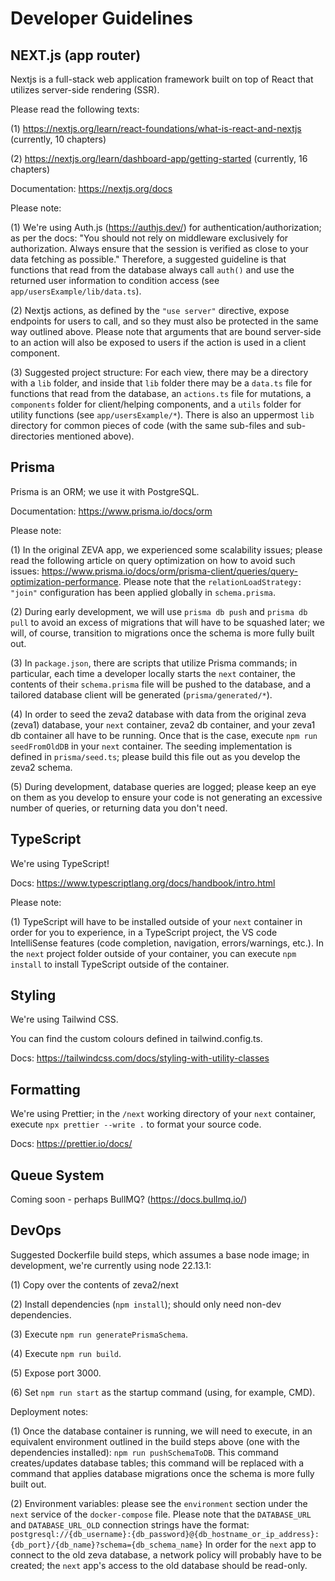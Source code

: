 # Developer Guidelines

## NEXT.js (app router)

Nextjs is a full-stack web application framework built on top of React that utilizes server-side rendering (SSR).

Please read the following texts:

(1) https://nextjs.org/learn/react-foundations/what-is-react-and-nextjs (currently, 10 chapters)

(2) https://nextjs.org/learn/dashboard-app/getting-started (currently, 16 chapters)

Documentation: https://nextjs.org/docs

Please note:

(1) We're using Auth.js (https://authjs.dev/) for authentication/authorization; as per the docs: "You should not rely on middleware exclusively for authorization. Always ensure that the session is verified as close to your data fetching as possible." Therefore, a suggested guideline is that functions that read from the database always call `auth()` and use the returned user information to condition access (see `app/usersExample/lib/data.ts`).

(2) Nextjs actions, as defined by the `"use server"` directive, expose endpoints for users to call, and so they must also be protected in the same way outlined above. Please note that arguments that are bound server-side to an action will also be exposed to users if the action is used in a client component.

(3) Suggested project structure: For each view, there may be a directory with a `lib` folder, and inside that `lib` folder there may be a `data.ts` file for functions that read from the database, an `actions.ts` file for mutations, a `components` folder for client/helping components, and a `utils` folder for utility functions (see `app/usersExample/*`). There is also an uppermost `lib` directory for common pieces of code (with the same sub-files and sub-directories mentioned above).

## Prisma

Prisma is an ORM; we use it with PostgreSQL.

Documentation: https://www.prisma.io/docs/orm

Please note:

(1) In the original ZEVA app, we experienced some scalability issues; please read the following article on query optimization on how to avoid such issues: https://www.prisma.io/docs/orm/prisma-client/queries/query-optimization-performance. Please note that the `relationLoadStrategy: "join"` configuration has been applied globally in `schema.prisma`.

(2) During early development, we will use `prisma db push` and `prisma db pull` to avoid an excess of migrations that will have to be squashed later; we will, of course, transition to migrations once the schema is more fully built out.

(3) In `package.json`, there are scripts that utilize Prisma commands; in particular, each time a developer locally starts the `next` container, the contents of their `schema.prisma` file will be pushed to the database, and a tailored database client will be generated (`prisma/generated/*`).

(4) In order to seed the zeva2 database with data from the original zeva (zeva1) database, your `next` container, zeva2 db container, and your zeva1 db container all have to be running. Once that is the case, execute `npm run seedFromOldDB` in your `next` container. The seeding implementation is defined in `prisma/seed.ts`; please build this file out as you develop the zeva2 schema.

(5) During development, database queries are logged; please keep an eye on them as you develop to ensure your code is not generating an excessive number of queries, or returning data you don't need.

## TypeScript

We're using TypeScript!

Docs: https://www.typescriptlang.org/docs/handbook/intro.html

Please note:

(1) TypeScript will have to be installed outside of your `next` container in order for you to experience, in a TypeScript project, the VS code IntelliSense features (code completion, navigation, errors/warnings, etc.). In the `next` project folder outside of your container, you can execute `npm install` to install TypeScript outside of the container.

## Styling

We're using Tailwind CSS.

You can find the custom colours defined in tailwind.config.ts.

Docs: https://tailwindcss.com/docs/styling-with-utility-classes

## Formatting

We're using Prettier; in the `/next` working directory of your `next` container, execute `npx prettier --write .` to format your source code.

Docs: https://prettier.io/docs/

## Queue System

Coming soon - perhaps BullMQ? (https://docs.bullmq.io/)

## DevOps

Suggested Dockerfile build steps, which assumes a base node image; in development, we're currently using node 22.13.1:

(1) Copy over the contents of zeva2/next

(2) Install dependencies (`npm install`); should only need non-dev dependencies.

(3) Execute `npm run generatePrismaSchema`.

(4) Execute `npm run build`.

(5) Expose port 3000.

(6) Set `npm run start` as the startup command (using, for example, CMD).

Deployment notes:

(1) Once the database container is running, we will need to execute, in an equivalent environment
outlined in the build steps above (one with the dependencies installed): `npm run pushSchemaToDB`.
This command creates/updates database tables; this command will be replaced with a command
that applies database migrations once the schema is more fully built out.

(2) Environment variables: please see the `environment` section under the `next` service of the
`docker-compose` file. Please note that the `DATABASE_URL` and `DATABASE_URL_OLD` connection strings
have the format: `postgresql://{db_username}:{db_password}@{db_hostname_or_ip_address}:{db_port}/{db_name}?schema={db_schema_name}`
In order for the `next` app to connect to the old zeva database, a network policy will probably have to be created;
the `next` app's access to the old database should be read-only.
